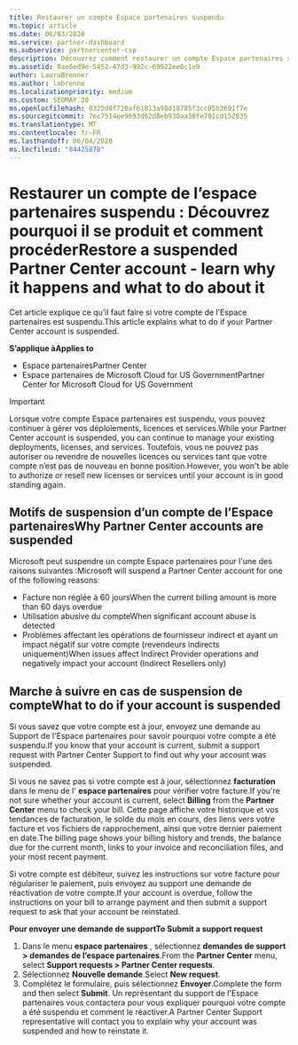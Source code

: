 ```yaml
---
title: Restaurer un compte Espace partenaires suspendu
ms.topic: article
ms.date: 06/03/2020
ms.service: partner-dashboard
ms.subservice: partnercenter-csp
description: Découvrez comment restaurer un compte Espace partenaires suspendu, pourquoi un compte peut être suspendu et comment utiliser votre compte pendant la suspension.
ms.assetid: 0ae6ed9e-5452-47d3-992c-69922ee0c1e9
author: LauraBrenner
ms.author: labrenne
ms.localizationpriority: medium
ms.custom: SEOMAY.20
ms.openlocfilehash: 0325d0f720af61813a98d18785f3cc05b2691f7e
ms.sourcegitcommit: 7ec7514ee9693d62d8eb930aa38fe701cd152835
ms.translationtype: MT
ms.contentlocale: fr-FR
ms.lasthandoff: 06/04/2020
ms.locfileid: "84425878"
---
```

# <a name="restore-a-suspended-partner-center-account---learn-why-it-happens-and-what-to-do-about-it"></a><span data-ttu-id="6bb74-103">Restaurer un compte de l’espace partenaires suspendu : Découvrez pourquoi il se produit et comment procéder</span><span class="sxs-lookup"><span data-stu-id="6bb74-103">Restore a suspended Partner Center account - learn why it happens and what to do about it</span></span>

<span data-ttu-id="6bb74-104">Cet article explique ce qu’il faut faire si votre compte de l’Espace partenaires est suspendu.</span><span class="sxs-lookup"><span data-stu-id="6bb74-104">This article explains what to do if your Partner Center account is suspended.</span></span>

<span data-ttu-id="6bb74-105">**S’applique à**</span><span class="sxs-lookup"><span data-stu-id="6bb74-105">**Applies to**</span></span>

-  <span data-ttu-id="6bb74-106">Espace partenaires</span><span class="sxs-lookup"><span data-stu-id="6bb74-106">Partner Center</span></span>
-  <span data-ttu-id="6bb74-107">Espace partenaires de Microsoft Cloud for US Government</span><span class="sxs-lookup"><span data-stu-id="6bb74-107">Partner Center for Microsoft Cloud for US Government</span></span>


> [!IMPORTANT]  
> <span data-ttu-id="6bb74-108">Lorsque votre compte Espace partenaires est suspendu, vous pouvez continuer à gérer vos déploiements, licences et services.</span><span class="sxs-lookup"><span data-stu-id="6bb74-108">While your Partner Center account is suspended, you can continue to manage your existing deployments, licenses, and services.</span></span> <span data-ttu-id="6bb74-109">Toutefois, vous ne pouvez pas autoriser ou revendre de nouvelles licences ou services tant que votre compte n’est pas de nouveau en bonne position.</span><span class="sxs-lookup"><span data-stu-id="6bb74-109">However, you won't be able to authorize or resell new licenses or services until your account is in good standing again.</span></span>

## <a name="why-partner-center-accounts-are-suspended"></a><span data-ttu-id="6bb74-110">Motifs de suspension d’un compte de l’Espace partenaires</span><span class="sxs-lookup"><span data-stu-id="6bb74-110">Why Partner Center accounts are suspended</span></span>

<span data-ttu-id="6bb74-111">Microsoft peut suspendre un compte Espace partenaires pour l'une des raisons suivantes :</span><span class="sxs-lookup"><span data-stu-id="6bb74-111">Microsoft will suspend a Partner Center account for one of the following reasons:</span></span>

- <span data-ttu-id="6bb74-112">Facture non réglée à 60 jours</span><span class="sxs-lookup"><span data-stu-id="6bb74-112">When the current billing amount is more than 60 days overdue</span></span> 
- <span data-ttu-id="6bb74-113">Utilisation abusive du compte</span><span class="sxs-lookup"><span data-stu-id="6bb74-113">When significant account abuse is detected</span></span>
- <span data-ttu-id="6bb74-114">Problèmes affectant les opérations de fournisseur indirect et ayant un impact négatif sur votre compte (revendeurs indirects uniquement)</span><span class="sxs-lookup"><span data-stu-id="6bb74-114">When issues affect Indirect Provider operations and negatively impact your account (Indirect Resellers only)</span></span>

## <a name="what-to-do-if-your-account-is-suspended"></a><span data-ttu-id="6bb74-115">Marche à suivre en cas de suspension de compte</span><span class="sxs-lookup"><span data-stu-id="6bb74-115">What to do if your account is suspended</span></span>

<span data-ttu-id="6bb74-116">Si vous savez que votre compte est à jour, envoyez une demande au Support de l'Espace partenaires pour savoir pourquoi votre compte a été suspendu.</span><span class="sxs-lookup"><span data-stu-id="6bb74-116">If you know that your account is current, submit a support request with Partner Center Support to find out why your account was suspended.</span></span> 

<span data-ttu-id="6bb74-117">Si vous ne savez pas si votre compte est à jour, sélectionnez **facturation** dans le menu de l' **espace partenaires** pour vérifier votre facture.</span><span class="sxs-lookup"><span data-stu-id="6bb74-117">If you're not sure whether your account is current, select **Billing** from the **Partner Center** menu to check your bill.</span></span> <span data-ttu-id="6bb74-118">Cette page affiche votre historique et vos tendances de facturation, le solde du mois en cours, des liens vers votre facture et vos fichiers de rapprochement, ainsi que votre dernier paiement en date.</span><span class="sxs-lookup"><span data-stu-id="6bb74-118">The billing page shows your billing history and trends, the balance due for the current month, links to your invoice and reconciliation files, and your most recent payment.</span></span>

<span data-ttu-id="6bb74-119">Si votre compte est débiteur, suivez les instructions sur votre facture pour régulariser le paiement, puis envoyez au support une demande de réactivation de votre compte.</span><span class="sxs-lookup"><span data-stu-id="6bb74-119">If your account is overdue, follow the instructions on your bill to arrange payment and then submit a support request to ask that your account be reinstated.</span></span> 

<span data-ttu-id="6bb74-120">**Pour envoyer une demande de support**</span><span class="sxs-lookup"><span data-stu-id="6bb74-120">**To Submit a support request**</span></span>

1.  <span data-ttu-id="6bb74-121">Dans le menu **espace partenaires** , sélectionnez **demandes de support > demandes de l’espace partenaires**.</span><span class="sxs-lookup"><span data-stu-id="6bb74-121">From the **Partner Center** menu, select **Support requests > Partner Center requests**.</span></span>
2.  <span data-ttu-id="6bb74-122">Sélectionnez **Nouvelle demande**.</span><span class="sxs-lookup"><span data-stu-id="6bb74-122">Select **New request**.</span></span> 
3.  <span data-ttu-id="6bb74-123">Complétez le formulaire, puis sélectionnez **Envoyer**.</span><span class="sxs-lookup"><span data-stu-id="6bb74-123">Complete the form and then select **Submit**.</span></span> <span data-ttu-id="6bb74-124">Un représentant du support de l'Espace partenaires vous contactera pour vous expliquer pourquoi votre compte a été suspendu et comment le réactiver.</span><span class="sxs-lookup"><span data-stu-id="6bb74-124">A Partner Center Support representative will contact you to explain why your account was suspended and how to reinstate it.</span></span>



